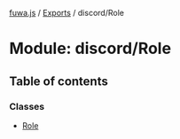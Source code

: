[fuwa.js](../README.md) / [Exports](../modules.md) / discord/Role

# Module: discord/Role

## Table of contents

### Classes

- [Role](../classes/discord_Role.Role.md)
